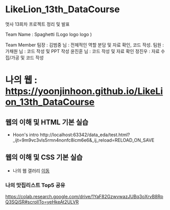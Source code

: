# LikeLion_13th_DataCourse
멋사 13회차 프로젝트 정리 및 발표

Team Name : Spaghetti (Logo logo logo )

Team Member
팀장 :
김범중 님 : 전체적인 역할 분담 및 자료 확인, 코드 작성.
팀원 :
가채원 님 : 코드 작성 및 PPT 작성
윤진훈 님 : 코드 작성 및 자료 확인
정진우 : 자료 수집/가공 및 코드 작성
    


# 나의 웹 :  https://yoonjinhoon.github.io/LikeLion_13th_DataCourse

## 웹의 이해 및 HTML 기본 실습
  * Hoon's intro  http://localhost:63342/data_eda/test.html?_ijt=9m9vc3vls5rmn4nonfc8icm6e6&_ij_reload=RELOAD_ON_SAVE


## 웹의 이해 및 CSS 기본 실습
  * 나의 웹 갤러리 [이동](https://yoonjinhoon.github.io/LikeLion_13th_DataCourse/02_css_gallery/14_img_gallery.html)

### 나의 맛집리스트 Top5 공유
   https://colab.research.google.com/drive/1YaF82GzwvwazJUBq3oXrvB8RpQ3SQiSR#scrollTo=yeHkeAt2ULVR
